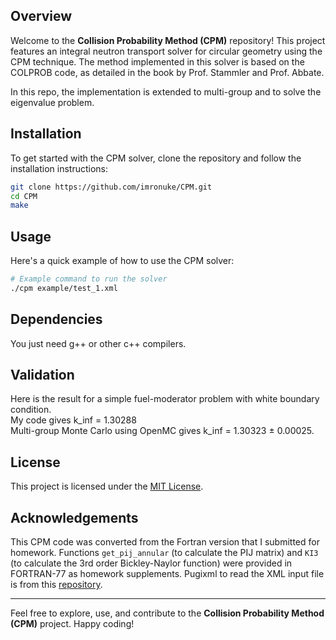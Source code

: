 ## Overview

Welcome to the **Collision Probability Method (CPM)** repository! This project features an integral neutron transport solver for circular geometry using the CPM technique. The method implemented in this solver is based on the COLPROB code, as detailed in the book by Prof. Stammler and Prof. Abbate.

In this repo, the implementation is extended to multi-group and to solve the eigenvalue problem.

## Installation

To get started with the CPM solver, clone the repository and follow the installation instructions:

```bash
git clone https://github.com/imronuke/CPM.git
cd CPM
make
```

## Usage

Here's a quick example of how to use the CPM solver:

```bash
# Example command to run the solver
./cpm example/test_1.xml
```

## Dependencies

You just need g++ or other c++ compilers.

## Validation
Here is the result for a simple fuel-moderator problem with white boundary condition.\
My code gives k_inf = 1.30288\
Multi-group Monte Carlo using OpenMC gives k_inf = 1.30323 ± 0.00025.


## License

This project is licensed under the [MIT License](https://github.com/imronuke/CPM/blob/main/LICENSE).


## Acknowledgements

This CPM code was converted from the Fortran version that I submitted for homework. Functions ```get_pij_annular``` (to calculate the PIJ matrix) and ```KI3``` (to calculate the 3rd order Bickley-Naylor function) were provided in FORTRAN-77 as homework supplements. Pugixml to read the XML input file is from this [repository](https://github.com/zeux/pugixml).

---

Feel free to explore, use, and contribute to the **Collision Probability Method (CPM)** project. Happy coding!